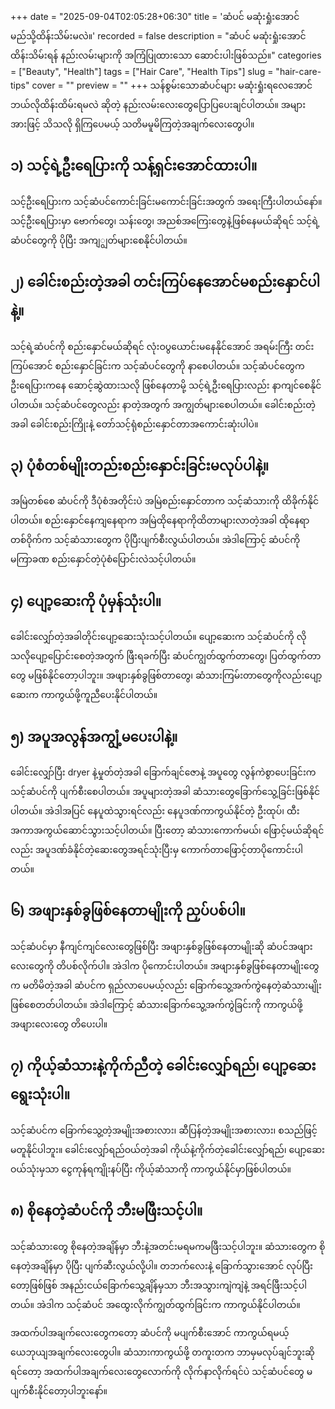 +++
date = "2025-09-04T02:05:28+06:30"
title = 'ဆံပင် မဆုံးရှုံးအောင် မည်သို့ထိန်းသိမ်းမလဲ။'
recorded = false
description = "ဆံပင် မဆုံးရှုံးအောင် ထိန်းသိမ်းရန် နည်းလမ်းများကို အကြံပြုထားသော ဆောင်းပါးဖြစ်သည်။"
categories = ["Beauty", "Health"]
tags = ["Hair Care", "Health Tips"]
slug = "hair-care-tips"
cover = ""
preview = ""
+++
သန်စွမ်းသောဆံပင်များ မဆုံးရှုံးရလေအောင် ဘယ်လိုထိန်းထိမ်းရမလဲ ဆိုတဲ့ နည်းလမ်းလေးတွေပြောပြပေးချင်ပါတယ်။ အများအားဖြင့် သိသလို ရှိကြပေမယ့် သတိမမူမိကြတဲ့အချက်လေးတွေပါ။ 

## ၁) သင့်ရဲ့ဦးရေပြားကို သန့်ရှင်းအောင်ထားပါ။
သင့်ဦးရေပြားက သင့်ဆံပင်ကောင်းခြင်းမကောင်းခြင်းအတွက် အရေးကြီးပါတယ်နော်။ သင့်ဦးရေပြားမှာ ဗောက်တွေ၊ သန်းတွေ၊ အညစ်အကြေးတွေနဲ့ဖြစ်နေမယ်ဆိုရင် သင့်ရဲ့ဆံပင်တွေကို ပိုပြီး အကျျွတ်များစေနိုင်ပါတယ်။ 

## ၂) ခေါင်းစည်းတဲ့အခါ တင်းကြပ်နေအောင်မစည်းနှောင်ပါနဲ့။
သင့်ရဲ့ဆံပင်ကို စည်းနှောင်မယ်ဆိုရင် လုံးဝပွယောင်းမနေနိုင်အောင် အရမ်းကြီး တင်းကြပ်အောင် စည်းနှောင်ခြင်းက သင့်ဆံပင်တွေကို နာစေပါတယ်။ သင့်ဆံပင်တွေက ဦးရေပြားကနေ ဆောင့်ဆွဲထားသလို ဖြစ်နေတာမို့ သင့်ရဲ့ဦးရေပြားလည်း နာကျင်စေနိုင်ပါတယ်။ သင့်ဆံပင်တွေလည်း နာတဲ့အတွက် အကျွတ်များစေပါတယ်။ ခေါင်းစည်းတဲ့အခါ ခေါင်းစည်းကြိုးနဲ့ တော်သင့်ရုံစည်းနှောင်တာအကောင်းဆုံးပါပဲ။ 

## ၃) ပုံစံတစ်မျိုးတည်းစည်းနှောင်းခြင်းမလုပ်ပါနဲ့။
အမြဲတစ်စေ ဆံပင်ကို ဒီပုံစံအတိုင်းပဲ အမြဲစည်းနှောင်တာက သင့်ဆံသားကို ထိခိုက်နိုင်ပါတယ်။ စည်းနှောင်နေကျနေရာက အမြဲထိုနေရာကိုထိတာများလာတဲ့အခါ ထိုနေရာတစ်ဝိုက်က သင့်ဆံသားတွေက ပိုပြီးပျက်စီးလွယ်ပါတယ်။ အဲဒါကြောင့် ဆံပင်ကို မကြာခဏ စည်းနှောင်တဲ့ပုံစံပြောင်းလဲသင့်ပါတယ်။ 

## ၄) ပျော့ဆေးကို ပုံမှန်သုံးပါ။
ခေါင်းလျှော်တဲ့အခါတိုင်းပျော့ဆေးသုံးသင့်ပါတယ်။ ပျော့ဆေးက သင့်ဆံပင်ကို လိုသလိုပျော့ပြောင်းစေတဲ့အတွက် ဖြီးရခက်ပြီး ဆံပင်ကျွတ်ထွက်တာတွေ၊ ပြတ်ထွက်တာတွေ မဖြစ်နိုင်တော့ပါဘူး။ အဖျားနှစ်ခွဖြစ်တာတွေ၊ ဆံသားကြမ်းတာတွေကိုလည်းပျော့ဆေးက ကာကွယ်ဖို့ကူညီပေးနိုင်ပါတယ်။ 

## ၅) အပူအလွန်အကျွံ့မပေးပါနဲ့။
ခေါင်းလျှော်ပြီး dryer နဲ့မှုတ်တဲ့အခါ ခြောက်ချင်ဇောနဲ့ အပူတွေ လွန်ကဲစွာပေးခြင်းက သင့်ဆံပင်ကို ပျက်စီးစေပါတယ်။ အပူများတဲ့အခါ ဆံသားတွေခြောက်သွေ့ခြင်းဖြစ်နိုင်ပါတယ်။ အဲဒါအပြင် နေပူထဲသွားရင်လည်း နေပူဒဏ်ကာကွယ်နိုင်တဲ့ ဦးထုပ်၊ ထီး အကာအကွယ်ဆောင်သွားသင့်ပါတယ်။ ပြီးတော့ ဆံသားကောက်မယ်၊ ဖြောင့်မယ်ဆိုရင်လည်း အပူဒဏ်ခံနိုင်တဲ့ဆေးတွေအရင်သုံးပြီးမှ ကောက်တာဖြောင့်တာပိုကောင်းပါတယ်။ 

## ၆) အဖျားနှစ်ခွဖြစ်နေတာမျိုးကို ညှပ်ပစ်ပါ။
သင့်ဆံပင်မှာ နီကျင်ကျင်လေးတွေဖြစ်ပြီး အဖျားနှစ်ခွဖြစ်နေတာမျိုးဆို ဆံပင်အဖျားလေးတွေကို တိပစ်လိုက်ပါ။ အဲဒါက ပိုကောင်းပါတယ်။ အဖျားနှစ်ခွဖြစ်နေတာမျိုးတွေက မတိမိတဲ့အခါ ဆံပင်က ရှည်လာပေမယ့်လည်း ခြောက်သွေ့အက်ကွဲနေတဲ့ဆံသားမျိုးဖြစ်စေတတ်ပါတယ်။ အဲဒါကြောင့် ဆံသားခြောက်သွေ့အက်ကွဲခြင်းကို ကာကွယ်ဖို့ အဖျားလေးတွေ တိပေးပါ။ 

## ၇) ကိုယ့်ဆံသားနဲ့ကိုက်ညီတဲ့ ခေါင်းလျှော်ရည်၊ ပျော့ဆေးရွေးသုံးပါ။
သင့်ဆံပင်က ခြောက်သွေ့တဲ့အမျိုးအစားလား၊ ဆီပြန်တဲ့အမျိုးအစားလား၊ စသည်ဖြင့် မတူနိုင်ပါဘူး။ ခေါင်းလျှော်ရည်ဝယ်တဲ့အခါ ကိုယ်နဲ့ကိုက်တဲ့ခေါင်းလျှော်ရည်၊ ပျော့ဆေး ဝယ်သုံးမှသာ ငွေကုန်ရကျိုးနပ်ပြီး ကိုယ့်ဆံသာကို ကာကွယ်နိုင်မှာဖြစ်ပါတယ်။ 

## ၈) စိုနေတဲ့ဆံပင်ကို ဘီးမဖြီးသင့်ပါ။
သင့်ဆံသားတွေ စိုနေတဲ့အချိန်မှာ ဘီးနဲ့အတင်းမရမကမဖြီးသင့်ပါဘူး။ ဆံသားတွေက စိုနေတဲ့အချိန်မှာ ပိုပြီး ပျက်ဆီးလွယ်လို့ပါ။ တဘက်လေးနဲ့ ခြောက်သွားအောင် လုပ်ပြီးတော့ဖြစ်ဖြစ် အနည်းငယ်ခြောက်သွေ့ချိန်မှသာ ဘီးအသွားကျဲကျဲနဲ့ အရင်ဖြီးသင့်ပါတယ်။ အဲဒါက သင့်ဆံပင် အထွေးလိုက်ကျွတ်ထွက်ခြင်းက ကာကွယ်နိုင်ပါတယ်။ 

အထက်ပါအချက်လေးတွေကတော့ ဆံပင်ကို မပျက်စီးအောင် ကာကွယ်ရမယ့် ယေဘုယျအချက်လေးတွေပါ။ ဆံသားကာကွယ်ဖို့ တကူးတက ဘာမှမလုပ်ချင်ဘူးဆိုရင်တော့ အထက်ပါအချက်လေးတွေလောက်ကို လိုက်နာလိုက်ရင်ပဲ သင့်ဆံပင်တွေ မပျက်စီးနိုင်တော့ပါဘူးနော်။